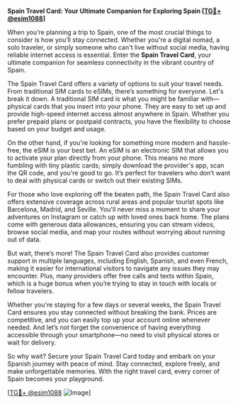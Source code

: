 **Spain Travel Card: Your Ultimate Companion for Exploring Spain [[TG💪+ @esim1088](https://t.me/s/esim1088)]**

When you’re planning a trip to Spain, one of the most crucial things to consider is how you’ll stay connected. Whether you're a digital nomad, a solo traveler, or simply someone who can't live without social media, having reliable internet access is essential. Enter the **Spain Travel Card**, your ultimate companion for seamless connectivity in the vibrant country of Spain.

The Spain Travel Card offers a variety of options to suit your travel needs. From traditional SIM cards to eSIMs, there’s something for everyone. Let's break it down. A traditional SIM card is what you might be familiar with—physical cards that you insert into your phone. They are easy to set up and provide high-speed internet access almost anywhere in Spain. Whether you prefer prepaid plans or postpaid contracts, you have the flexibility to choose based on your budget and usage.

On the other hand, if you're looking for something more modern and hassle-free, the eSIM is your best bet. An eSIM is an electronic SIM that allows you to activate your plan directly from your phone. This means no more fumbling with tiny plastic cards; simply download the provider's app, scan the QR code, and you're good to go. It’s perfect for travelers who don’t want to deal with physical cards or switch out their existing SIMs.

For those who love exploring off the beaten path, the Spain Travel Card also offers extensive coverage across rural areas and popular tourist spots like Barcelona, Madrid, and Seville. You'll never miss a moment to share your adventures on Instagram or catch up with loved ones back home. The plans come with generous data allowances, ensuring you can stream videos, browse social media, and map your routes without worrying about running out of data.

But wait, there’s more! The Spain Travel Card also provides customer support in multiple languages, including English, Spanish, and even French, making it easier for international visitors to navigate any issues they may encounter. Plus, many providers offer free calls and texts within Spain, which is a huge bonus when you’re trying to stay in touch with locals or fellow travelers.

Whether you're staying for a few days or several weeks, the Spain Travel Card ensures you stay connected without breaking the bank. Prices are competitive, and you can easily top up your account online whenever needed. And let’s not forget the convenience of having everything accessible through your smartphone—no need to visit physical stores or wait for delivery.

So why wait? Secure your Spain Travel Card today and embark on your Spanish journey with peace of mind. Stay connected, explore freely, and make unforgettable memories. With the right travel card, every corner of Spain becomes your playground.

[[TG💪+ @esim1088](https://t.me/s/esim1088) ![Image](https://i.postimg.cc/Y0z9fWf4/image.png)]